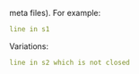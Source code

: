 meta files). For example:

```yaml #s1
line in s1
```
Variations:

```yaml #s2
line in s2 which is not closed